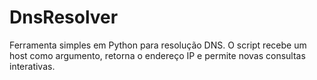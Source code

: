 # DnsResolver
Ferramenta simples em Python para resolução DNS. O script recebe um host como argumento, retorna o endereço IP e permite novas consultas interativas.
